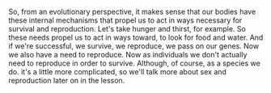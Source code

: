 So, from an evolutionary perspective, it makes sense that our bodies have these
internal mechanisms that propel us to act in ways necessary for survival and
reproduction. Let's take hunger and thirst, for example. So these needs propel
us to act in ways toward, to look for food and water. And if we're successful,
we survive, we reproduce, we pass on our genes. Now we also have a need to
reproduce. Now as individuals we don't actually need to reproduce in order to
survive. Although, of course, as a species we do. it's a little more
complicated, so we'll talk more about sex and reproduction later on in the
lesson.
